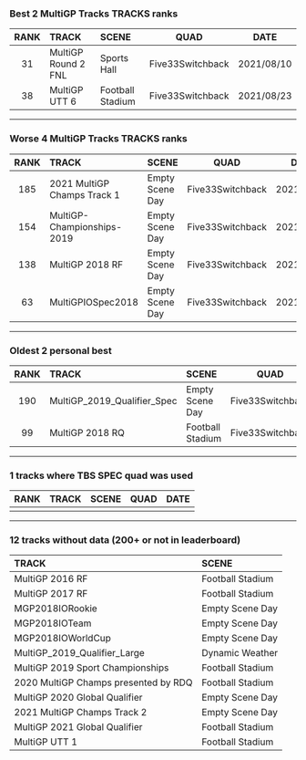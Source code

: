 ### Best 2 MultiGP Tracks TRACKS ranks
|RANK|TRACK|SCENE|QUAD|DATE|
|:---:|:---|:---|:---:|:---:|
|31|MultiGP Round 2 FNL|Sports Hall|Five33Switchback|2021/08/10|
|38|MultiGP UTT 6|Football Stadium|Five33Switchback|2021/08/23|
---
### Worse 4 MultiGP Tracks TRACKS ranks
|RANK|TRACK|SCENE|QUAD|DATE|
|:---:|:---|:---|:---:|:---:|
|185|2021 MultiGP Champs Track 1|Empty Scene Day|Five33Switchback|2021/11/29|
|154|MultiGP-Championships-2019|Empty Scene Day|Five33Switchback|2021/08/23|
|138|MultiGP 2018 RF|Empty Scene Day|Five33Switchback|2021/07/27|
|63|MultiGPIOSpec2018|Empty Scene Day|Five33Switchback|2021/08/23|
---
### Oldest 2 personal best
|RANK|TRACK|SCENE|QUAD|DATE|
|:---:|:---|:---|:---:|:---:|
|190|MultiGP_2019_Qualifier_Spec|Empty Scene Day|Five33Switchback|2021/05/30|
|99|MultiGP 2018 RQ|Football Stadium|Five33Switchback|2021/07/20|
---
### 1 tracks where TBS SPEC quad was used
|RANK|TRACK|SCENE|QUAD|DATE|
|:---:|:---|:---|:---:|:---:|
||||||
---
### 12 tracks without data (200+ or not in leaderboard)
|TRACK|SCENE|
|:---|:---|
|MultiGP 2016 RF|Football Stadium|
|MultiGP 2017 RF|Football Stadium|
|MGP2018IORookie|Empty Scene Day|
|MGP2018IOTeam|Empty Scene Day|
|MGP2018IOWorldCup|Empty Scene Day|
|MultiGP_2019_Qualifier_Large|Dynamic Weather|
|MultiGP 2019 Sport Championships|Football Stadium|
|2020 MultiGP Champs presented by RDQ|Football Stadium|
|MultiGP 2020 Global Qualifier|Empty Scene Day|
|2021 MultiGP Champs Track 2|Empty Scene Day|
|MultiGP 2021 Global Qualifier|Football Stadium|
|MultiGP UTT 1|Football Stadium|
